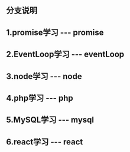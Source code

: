 ## 分支说明
## 1.promise学习  --- promise
## 2.EventLoop学习 --- eventLoop
## 3.node学习 --- node
## 4.php学习 --- php
## 5.MySQL学习 --- mysql
## 6.react学习 --- react
